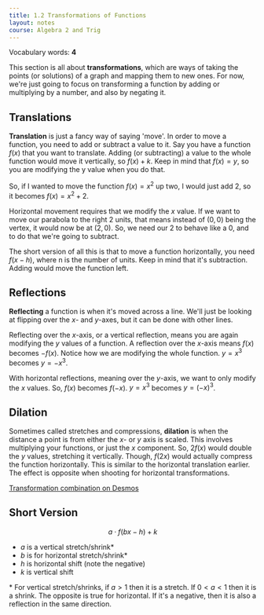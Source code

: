 ```yaml
---
title: 1.2 Transformations of Functions
layout: notes
course: Algebra 2 and Trig
---
```


Vocabulary words: **4**

This section is all about **transformations**, which are ways of taking the points (or solutions) of a graph and mapping them to new ones. For now, we're just going to focus on transforming a function by adding or multiplying by a number, and also by negating it.

## Translations

**Translation** is just a fancy way of saying 'move'. In order to move a function, you need to add or subtract a value to it. Say you have a function $f(x)$ that you want to translate. Adding (or subtracting) a value to the whole function would move it vertically, so $f(x)+k$. Keep in mind that $f(x) = y$, so you are modifying the y value when you do that.

So, if I wanted to move the function $f(x) = x^2$ up two, I would just add 2, so it becomes $f(x) = x^2 + 2$.

Horizontal movement requires that we modify the $x$ value. If we want to move our parabola to the right 2 units, that means instead of $(0,0)$ being the vertex, it would now be at $(2,0)$. So, we need our 2 to behave like a 0, and to do that we're going to subtract.

The short version of all this is that to move a function horizontally, you need $f(x-h)$, where n is the number of units. Keep in mind that it's subtraction. Adding would move the function left.

## Reflections

**Reflecting** a function is when it's moved across a line. We'll just be looking at flipping over the $x$- and $y$-axes, but it can be done with other lines.

Reflecting over the $x$-axis, or a vertical reflection, means you are again modifying the $y$ values of a function. A reflection over the $x$-axis means $f(x)$ becomes $-f(x)$. Notice how we are modifying the whole function. $y = x^3$ becomes $y = -x^3$.

With horizontal reflections, meaning over the $y$-axis, we want to only modify the $x$ values. So, $f(x)$ becomes $f(-x)$. $y = x^3$ becomes $y= (-x)^3$.

## Dilation

Sometimes called stretches and compressions, **dilation** is when the distance a point is from either the $x$- or $y$ axis is scaled. This involves multiplying your functions, or just the $x$ component. So, $2f(x)$ would double the $y$ values, stretching it vertically. Though, $f(2x)$ would actually compress the function horizontally. This is similar to the horizontal translation earlier. The effect is opposite when shooting for horizontal transformations.

[Transformation combination on Desmos](https://www.desmos.com/calculator/liaoly0akq)

## Short Version

$$ a\cdot f(bx - h) + k $$

- $a$ is a vertical stretch/shrink*
- $b$ is for horizontal stretch/shrink*
- $h$ is horizontal shift (note the negative)
- $k$ is vertical shift

\* For vertical stretch/shrinks, if $a>1$ then it is a stretch. If $0<a<1$ then it is a shrink. The opposite is true for horizontal. If it's a negative, then it is also a reflection in the same direction.
